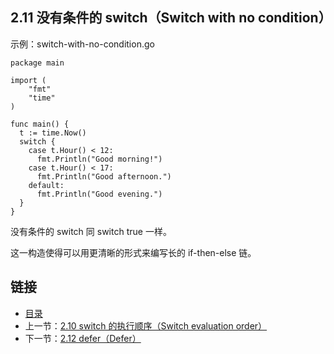 ## 2.11 没有条件的 switch（Switch with no condition）

示例：switch-with-no-condition.go

    package main

    import (
        "fmt"
        "time"
    )

    func main() {
      t := time.Now()
      switch {
        case t.Hour() < 12:
          fmt.Println("Good morning!")
        case t.Hour() < 17:
          fmt.Println("Good afternoon.")
        default:
          fmt.Println("Good evening.")
      }
    }

没有条件的 switch 同 switch true 一样。

这一构造使得可以用更清晰的形式来编写长的 if-then-else 链。

## 链接
* [目录](https://github.com/alphaxlvii/go-zh/blob/master/tour/directory.md)
* 上一节：[2.10 switch 的执行顺序（Switch evaluation order）](https://github.com/alphaxlvii/go-zh/blob/master/tour/02.10.md)
* 下一节：[2.12 defer（Defer）](https://github.com/alphaxlvii/go-zh/blob/master/tour/02.12.md)
